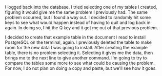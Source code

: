 I logged back into the database. I tried selecting one of my tables I created, figuring it would give me the same problem I previously had. The same problem occurred, but I found a way out. I decided to randomly hit some keys to see what would happen instead of having to quit and log back in again. In doing so, I hit the Q key and it got me out of that previous problem. 

I decided to create that example table in the document I read to install PostgreSQL on the terminal, again. I previously deleted the table to make room for the new data I was going to install. After creating the example table, there is no problem selecting it. Selecting it gives me the data, then brings me to the next line to give another command. I'm going to try to compare the tables some more to see what could be causing the problem. For now, I do not plan on doing a copy and paste, but we'll see how it goes. 

